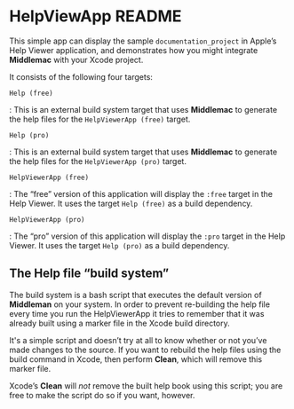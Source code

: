 HelpViewApp README
==================

This simple app can display the sample `documentation_project` in Apple’s Help
Viewer application, and demonstrates how you might integrate **Middlemac** with
your Xcode project.

It consists of the following four targets:

`Help (free)` 

  : This is an external build system target that uses **Middlemac** to generate
    the help files for the `HelpViewerApp (free)` target.
  
`Help (pro)`

  : This is an external build system target that uses **Middlemac** to generate
    the help files for the `HelpViewerApp (pro)` target.

`HelpViewerApp (free)`

  : The “free” version of this application will display the `:free` target in
    the Help Viewer. It uses the target `Help (free)` as a build dependency.

`HelpViewerApp (pro)`

  : The “pro” version of this application will display the `:pro` target in the
    Help Viewer.  It uses the target `Help (pro)` as a build dependency.


## The Help file “build system”

The build system is a bash script that executes the default version of
**Middleman** on your system. In order to prevent re-building the help file
every time you run the HelpViewerApp it tries to remember that it was already
built using a marker file in the Xcode build directory.

It's a simple script and doesn’t try at all to know whether or not you’ve made
changes to the source. If you want to rebuild the help files using the build
command in Xcode, then perform **Clean**, which will remove this marker file.

Xcode’s **Clean** will _not_ remove the built help book using this script; you
are free to make the script do so if you want, however.
